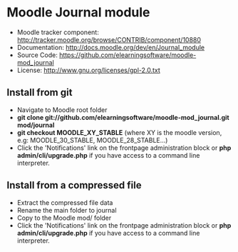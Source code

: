 
# Moodle Journal module
- Moodle tracker component: http://tracker.moodle.org/browse/CONTRIB/component/10880
- Documentation: http://docs.moodle.org/dev/en/Journal_module
- Source Code: https://github.com/elearningsoftware/moodle-mod_journal
- License: http://www.gnu.org/licenses/gpl-2.0.txt

## Install from git
- Navigate to Moodle root folder
- **git clone git://github.com/elearningsoftware/moodle-mod_journal.git mod/journal**
- **git checkout MOODLE_XY_STABLE** (where XY is the moodle version, e.g: MOODLE_30_STABLE, MOODLE_28_STABLE...)
- Click the 'Notifications' link on the frontpage administration block or **php admin/cli/upgrade.php** if you have access to a command line interpreter.

## Install from a compressed file
- Extract the compressed file data
- Rename the main folder to journal
- Copy to the Moodle mod/ folder
- Click the 'Notifications' link on the frontpage administration block or **php admin/cli/upgrade.php** if you have access to a command line interpreter.

